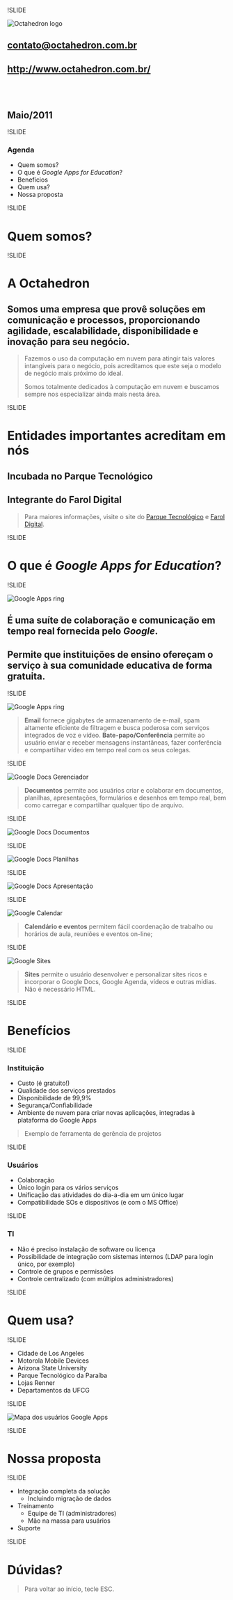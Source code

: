 !SLIDE

<div id="logo">
   <img src="images/logo-dark-big.png" alt="Octahedron logo"/>
</div>

## contato@octahedron.com.br
## http://www.octahedron.com.br/
<br/><br/>
## Maio/2011

!SLIDE

### Agenda

* Quem somos?
* O que é *Google Apps for Education*?
* Benefícios
* Quem usa?
* Nossa proposta

!SLIDE

# Quem somos?

!SLIDE

# A Octahedron

## Somos uma empresa que provê soluções em comunicação e processos, proporcionando agilidade, escalabilidade, disponibilidade e inovação para seu negócio.

> Fazemos o uso da computação em nuvem para atingir tais valores intangíveis para o negócio, pois acreditamos que este seja o modelo de negócio mais próximo do ideal.
>
>Somos totalmente dedicados à computação em nuvem e buscamos sempre nos especializar ainda mais nesta área.

!SLIDE

# Entidades importantes acreditam em nós
## Incubada no Parque Tecnológico
## Integrante do Farol Digital

> Para maiores informações, visite o site do <a href="http://paqtc.org.br/" target="_blank">Parque Tecnológico</a> e <a href="http://faroldigital.org.br/" target="_blank">Farol Digital</a>.

!SLIDE

# O que é *Google Apps for Education*?

!SLIDE

<div>
   <img class="center" src="images/apps-ring.png" alt="Google Apps ring"/>
</div>

## É uma suíte de colaboração e comunicação em tempo real fornecida pelo *Google*.
## Permite que instituições de ensino ofereçam o serviço à sua comunidade educativa de forma gratuita.

!SLIDE

<div>
   <img class="center" src="images/gmail.png" alt="Google Apps ring"/>
</div>

> **Email** fornece gigabytes de armazenamento de e-mail, spam altamente eficiente de filtragem e busca poderosa com serviços integrados de voz e vídeo.
> **Bate-papo/Conferência** permite ao usuário enviar e receber mensagens instantâneas, fazer conferência e compartilhar vídeo em tempo real com os seus colegas.

!SLIDE

<div>
   <img class="center" src="images/docs.png" alt="Google Docs Gerenciador"/>
</div>

> **Documentos** permite aos usuários criar e colaborar em documentos, planilhas, apresentações, formulários e desenhos em tempo real, bem como carregar e compartilhar qualquer tipo de arquivo.

!SLIDE

<div>
   <img class="center" src="images/doc.png" alt="Google Docs Documentos"/>
</div>

!SLIDE

<div>
   <img class="center" src="images/spreadsheet.png" alt="Google Docs Planilhas"/>
</div>

!SLIDE

<div>
   <img class="center" src="images/presentation.png" alt="Google Docs Apresentação"/>
</div>

!SLIDE

<div>
   <img class="center" src="images/calendar.png" alt="Google Calendar"/>
</div>

> **Calendário e eventos** permitem fácil coordenação de trabalho ou horários de aula, reuniões e eventos on-line;

!SLIDE

<div>
   <img class="center" src="images/sites.png" alt="Google Sites"/>
</div>

> **Sites** permite o usuário desenvolver e personalizar sites ricos e incorporar o Google Docs, Google Agenda, vídeos e outras mídias. Não é necessário HTML.

!SLIDE

# Benefícios

!SLIDE

### Instituição

* Custo (é gratuito!)
* Qualidade dos serviços prestados
* Disponibilidade de 99,9%
* Segurança/Confiabilidade
* Ambiente de nuvem para criar novas aplicações, integradas à plataforma do Google Apps

>  Exemplo de ferramenta de gerência de projetos

!SLIDE

### Usuários

* Colaboração
* Único login para os vários serviços
* Unificação das atividades do dia-a-dia em um único lugar
* Compatibilidade SOs e dispositivos (e com o MS Office)

!SLIDE

### TI

* Não é preciso instalação de software ou licença
* Possibilidade de integração com sistemas internos (LDAP para login único, por exemplo)
* Controle de grupos e permissões
* Controle centralizado (com múltiplos administradores)

!SLIDE

# Quem usa?

!SLIDE

* Cidade de Los Angeles
* Motorola Mobile Devices
* Arizona State University
* Parque Tecnológico da Paraíba
* Lojas Renner
* Departamentos da UFCG

!SLIDE

<div>
   <img class="center" src="images/maps-apps.png" alt="Mapa dos usuários Google Apps"/>
</div>

!SLIDE

# Nossa proposta

!SLIDE

* Integração completa da solução
   * Incluindo migração de dados
* Treinamento
   * Equipe de TI (administradores)
   * Mão na massa para usuários
* Suporte

!SLIDE

# Dúvidas?

> Para voltar ao início, tecle ESC.
